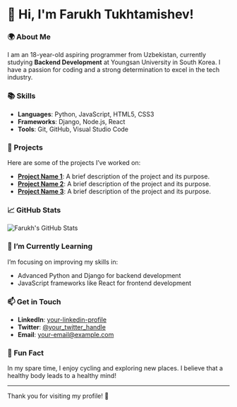# 👋 Hi, I'm Farukh Tukhtamishev!

### 🌍 About Me
I am an 18-year-old aspiring programmer from Uzbekistan, currently studying **Backend Development** at Youngsan University in South Korea. I have a passion for coding and a strong determination to excel in the tech industry.

### 📚 Skills
- **Languages**: Python, JavaScript, HTML5, CSS3
- **Frameworks**: Django, Node.js, React
- **Tools**: Git, GitHub, Visual Studio Code

### 🚀 Projects
Here are some of the projects I’ve worked on:
- **[Project Name 1](https://github.com/your-github-username/project1)**: A brief description of the project and its purpose.
- **[Project Name 2](https://github.com/your-github-username/project2)**: A brief description of the project and its purpose.
- **[Project Name 3](https://github.com/your-github-username/project3)**: A brief description of the project and its purpose.

### 📈 GitHub Stats
![Farukh's GitHub Stats](https://github-readme-stats.vercel.app/api?username=Farukh-developer_icons=true&theme=tokyonight)

### 🌱 I’m Currently Learning
I’m focusing on improving my skills in:
- Advanced Python and Django for backend development
- JavaScript frameworks like React for frontend development

### 📫 Get in Touch
- **LinkedIn**: [your-linkedin-profile](https://www.linkedin.com/in/your-linkedin-username)
- **Twitter**: [@your_twitter_handle](https://twitter.com/your_twitter_handle)
- **Email**: your-email@example.com

### 🎉 Fun Fact
In my spare time, I enjoy cycling and exploring new places. I believe that a healthy body leads to a healthy mind!

---

Thank you for visiting my profile! 🚀
